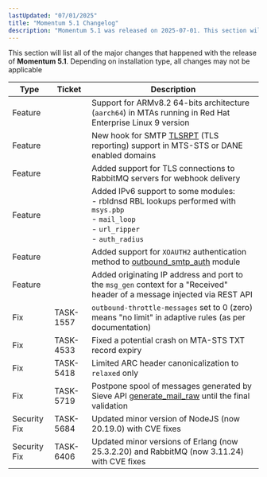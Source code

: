 ```yaml
---
lastUpdated: "07/01/2025"
title: "Momentum 5.1 Changelog"
description: "Momentum 5.1 was released on 2025-07-01. This section will list all of the major changes that happened with the release of Momentum 5.1. Depending on installation type, all changes may not be applicable"
---
```


This section will list all of the major changes that happened with the release of **Momentum 5.1**. Depending on installation type, all changes may not be applicable

<a name="changelog.5.1.table"></a>

| Type | Ticket | Description |
| --- | --- | --- |
| Feature | | Support for ARMv8.2 64-bits architecture (`aarch64`) in MTAs running in Red Hat Enterprise Linux 9 version |
| Feature | | New hook for SMTP [TLSRPT](/momentum/4/hooks/core-smtp-tls-reporting) (TLS reporting) support in MTS-STS or DANE enabled domains |
| Feature | | Added support for TLS connections to RabbitMQ servers for webhook delivery |
| Feature | | Added IPv6 support to some modules:<br>- rbldnsd RBL lookups performed with `msys.pbp`<br>- `mail_loop`<br>- `url_ripper`<br>- `auth_radius` |
| Feature | | Added support for `XOAUTH2` authentication method to [outbound_smtp_auth](/momentum/4/modules/outbound-smtp-auth) module |
| Feature | | Added originating IP address and port to the `msg_gen` context for a "Received" header of a message injected via REST API |
| Fix | TASK-1557 | `outbound-throttle-messages` set to 0 (zero) means "no limit" in adaptive rules (as per documentation) |
| Fix | TASK-4533 | Fixed a potential crash on MTA-STS TXT record expiry |
| Fix | TASK-5418 | Limited ARC header canonicalization to `relaxed` only |
| Fix | TASK-5719 | Postpone spool of messages generated by Sieve API [generate_mail_raw](/momentum/3/3-reference/sieve-ref-generate-mail-raw) until the final validation |
| Security Fix | TASK-5684 | Updated minor version of NodeJS (now 20.19.0) with CVE fixes |
| Security Fix | TASK-6406 | Updated minor versions of Erlang (now 25.3.2.20) and RabbitMQ (now 3.11.24) with CVE fixes |
